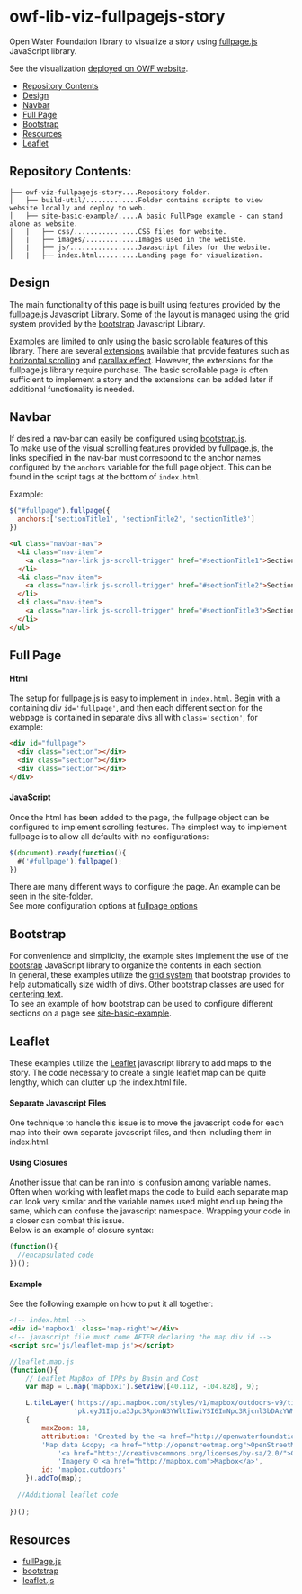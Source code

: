 # owf-lib-viz-fullpagejs-story

Open Water Foundation library to visualize a story using [fullpage.js](https://alvarotrigo.com/fullPage/) JavaScript library.

See the visualization [deployed on OWF website](http://viz.openwaterfoundation.org/co/owf-lib-viz-fullpagejs-story/site-basic-example).

* [Repository Contents](#repository-contents)
* [Design](#design)
* [Navbar](#navbar)
* [Full Page](#full-page)
* [Bootstrap](#bootstrap)
* [Resources](#resources)
* [Leaflet](#leaflet)

## Repository Contents:
```
├── owf-viz-fullpagejs-story....Repository folder.
│   ├── build-util/.............Folder contains scripts to view website locally and deploy to web.
│   ├── site-basic-example/.....A basic FullPage example - can stand alone as website.
│   |   ├── css/................CSS files for website.
│   |   ├── images/.............Images used in the webiste.
│   |   ├── js/.................Javascript files for the website.
│   |   ├── index.html..........Landing page for visualization.
```

## Design
The main functionality of this page is built using features provided by the [fullpage.js](https://alvarotrigo.com/fullPage/) Javascript Library.
Some of the layout is managed using the grid system provided by the [bootstrap](https://getbootstrap.com/) Javascript Library.  

Examples are limited to only using the basic scrollable features of this library.
There are several [extensions](https://alvarotrigo.com/fullPage/extensions/) available that provide features such as
[horizontal scrolling](https://alvarotrigo.com/fullPage/extensions/scroll-horizontally.html) and
[parallax effect](https://alvarotrigo.com/fullPage/extensions/parallax.html).
However, the extensions for the fullpage.js library require purchase.
The basic scrollable page is often sufficient to implement a story and the extensions can be added
later if additional functionality is needed.

## Navbar

If desired a nav-bar can easily be configured using [bootstrap.js](https://getbootstrap.com/docs/4.0/components/navbar/#nav).    
To make use of the visual scrolling features provided by fullpage.js, the links specified in the
nav-bar must correspond to the anchor names configured by the `anchors` variable for the full page object.
This can be found in the script tags at the bottom of `index.html`.

Example:
```JavaScript
$("#fullpage").fullpage({
  anchors:['sectionTitle1', 'sectionTitle2', 'sectionTitle3']
})
```

```html
<ul class="navbar-nav">
  <li class="nav-item">
    <a class="nav-link js-scroll-trigger" href="#sectionTitle1">Section 1</a>
  </li>
  <li class="nav-item">
    <a class="nav-link js-scroll-trigger" href="#sectionTitle2">Section 2</a>
  </li>
  <li class="nav-item">
    <a class="nav-link js-scroll-trigger" href="#sectionTitle3">Section 3</a>
  </li>
</ul>
```

## Full Page

#### Html

The setup for fullpage.js is easy to implement in `index.html`. Begin with a containing div `id='fullpage'`,
and then each different section for the webpage is contained in separate divs all with `class='section'`,
for example:  

```html
<div id="fullpage">
  <div class="section"></div>
  <div class="section"></div>
  <div class="section"></div>
</div>
```

#### JavaScript

Once the html has been added to the page, the fullpage object can be configured to implement scrolling features.
The simplest way to implement fullpage is to allow all defaults with no configurations:

```javascript
$(document).ready(function(){
  #('#fullpage').fullpage();
})
```
There are many different ways to configure the page. An example can be seen in the
[site-folder](https://github.com/OpenWaterFoundation/owf-lib-viz-fullpagejs-story/tree/master/site-basic-example#fullpagejs-configuration).  
See more configuration options at [fullpage options](https://github.com/alvarotrigo/fullPage.js#options)

## Bootstrap

For convenience and simplicity, the example sites implement the use of the
[bootsrap](https://getbootstrap.com/) JavaScript library to organize the contents in each section.  
In general, these examples utilize the [grid system](https://getbootstrap.com/docs/4.0/layout/grid/)
that bootstrap provides to help automatically size width of divs.
Other bootstrap classes are used for [centering text](https://getbootstrap.com/docs/4.0/utilities/text/).  
To see an example of how bootstrap can be used to configure different sections on a
page see [site-basic-example](https://github.com/OpenWaterFoundation/owf-lib-viz-fullpagejs-story/tree/master/site-basic-example#bootstrap-example).

## Leaflet

These examples utilize the [Leaflet](https://leafletjs.com/) javascript library to add maps to the story. 
The code necessary to create a single leaflet map can be quite lengthy, which can clutter up the index.html file. 

#### Separate Javascript Files
One technique to handle this issue is to move the javascript code for each map into their own separate javascript 
files, and then including them in index.html.

#### Using Closures
Another issue that can be ran into is confusion among variable names. Often when working with leaflet maps the code 
to build each separate map can look very similar and the variable names used might end up being the same, which can 
confuse the javascript namespace. Wrapping your code in a closer can combat this issue.  
Below is an example of closure syntax:
```javascript
(function(){
  //encapsulated code
})();
```

#### Example
See the following example on how to put it all together:
```html
<!-- index.html -->
<div id='mapbox1' class='map-right'></div>
<!-- javascript file must come AFTER declaring the map div id -->
<script src='js/leaflet-map.js'></script>
```
```javascript
//leaflet.map.js
(function(){
    // Leaflet MapBox of IPPs by Basin and Cost
	var map = L.map('mapbox1').setView([40.112, -104.828], 9);

	L.tileLayer('https://api.mapbox.com/styles/v1/mapbox/outdoors-v9/tiles/256/{z}/{x}/{y}?access_token=' +
				'pk.eyJ1Ijoia3Jpc3RpbnN3YWltIiwiYSI6ImNpc3Rjcnl3bDAzYWMycHBlM2phbDJuMHoifQ.vrDCYwkTZsrA_0FffnzvBw', 
	{
		maxZoom: 18,
		attribution: 'Created by the <a href="http://openwaterfoundation.org">Open Water Foundation. </a>' + 
		'Map data &copy; <a href="http://openstreetmap.org">OpenStreetMap</a> contributors, ' +
			'<a href="http://creativecommons.org/licenses/by-sa/2.0/">CC-BY-SA</a>, ' +
			'Imagery © <a href="http://mapbox.com">Mapbox</a>',
		id: 'mapbox.outdoors'
	}).addTo(map);
  
  //Additional leaflet code
  
})();
```

## Resources

* [fullPage.js](https://alvarotrigo.com/fullPage/)
* [bootstrap](https://getbootstrap.com/)
* [leaflet.js](https://leafletjs.com/)
